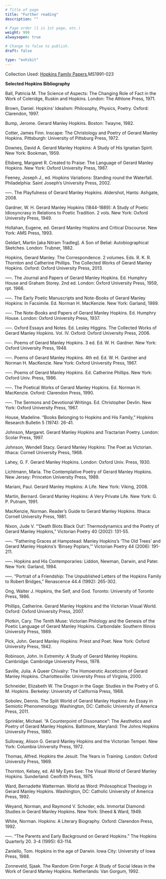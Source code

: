 ```yaml
---
# Title of page
title: "Further reading"
description: ""

# Page order (1 is 1st page, etc.)
weight: 999
alwaysopen: true

# Change to false to publish.
draft: false

type: "exhibit"
---
```



Collection Used: [Hopkins Family Papers](https://bc-primo.hosted.exlibrisgroup.com/permalink/f/l6ucgu/ALMA-BC21380054540001021  ),MS1991-023

__Selected Hopkins Bibliography__



Ball, Patricia M. The Science of Aspects: The Changing Role of Fact in the Work of Coleridge, Ruskin and Hopkins. London: The Athlone Press, 1971.

Brown, Daniel.  Hopkins’ Idealism: Philosophy, Physics, Poetry.  Oxford: Clarendon, 1997.

Bump, Jerome. Gerard Manley Hopkins. Boston: Twayne, 1982.

Cotter, James Finn. Inscape: The Christology and Poetry of Gerard Manley Hopkins. Pittsburgh: University of Pittsburg Press, 1972.

Downes, David A. Gerard Manley Hopkins: A Study of His Ignatian Spirit. New York: Bookman, 1959.

Ellsberg, Margaret R. Created to Praise: The Language of Gerard Manley Hopkins. New York: Oxford University Press, 1987.

Feeney, Joseph J., ed. Hopkins Variations: Standing round the Waterfall. Philadelphia: Saint Joseph’s University Press, 2002.

–––. The Playfulness of Gerard Manley Hopkins. Aldershot, Hants: Ashgate, 2008.

Gardner, W. H. Gerard Manley Hopkins (1844-1889): A Study of Poetic Idiosyncrasy in Relations to Poetic Tradition. 2 vols. New York: Oxford University Press, 1949.

Hollahan, Eugene, ed. Gerard Manley Hopkins and Critical Discourse. New York: AMS Press, 1993.  

Geldart, Martin [aka Nitram Tradleg]. A Son of Belial: Autobiographical Sketches. London: Trubner, 1882.

Hopkins, Gerard Manley. The Correspondence. 2 volumes. Eds. R. K. R. Thornton and Catherine Phillips. The Collected Works of Gerard Manley Hopkins. Oxford: Oxford University Press, 2013.

–––. The Journal and Papers of Gerard Manley Hopkins. Ed. Humphry House and Graham Storey. 2nd ed. London: Oxford University Press, 1959, rpt. 1966.

–––. The Early Poetic Manuscripts and Note-Books of Gerard Manley Hopkins: In Facsimile. Ed. Norman H. MacKenzie. New York: Garland, 1989.

–––. The Note-Books and Papers of Gerard Manley Hopkins. Ed. Humphry House. London: Oxford University Press, 1937.

–––. Oxford Essays and Notes. Ed. Lesley Higgins. The Collected Works of Gerard Manley Hopkins. Vol. IV. Oxford: Oxford University Press, 2006.

–––. Poems of Gerard Manley Hopkins. 3 ed. Ed. W. H. Gardner. New York: Oxford University Press, 1948.

–––. Poems of Gerard Manley Hopkins. 4th ed. Ed. W. H. Gardner and Norman H. MacKenzie. New York: Oxford University Press, 1967.

–––. Poems of Gerard Manley Hopkins. Ed. Catherine Phillips. New York: Oxford Univ. Press, 1986.

–––. The Poetical Works of Gerard Manley Hopkins. Ed. Norman H. MacKenzie. Oxford:  	Clarendon Press, 1990.

–––. The Sermons and Devotional Writings. Ed. Christopher Devlin. New York: Oxford University Press, 1967.

House, Madeline. “Books Belonging to Hopkins and His Family,” Hopkins Research Bulletin 5 (1974): 26-41.

Johnson, Margaret. Gerard Manley Hopkins and Tractarian Poetry. London: Scolar Press, 1997.

Johnson, Wendell Stacy. Gerard Manley Hopkins: The Poet as Victorian. Ithaca: Cornell University Press, 1968.

Lahey, G. F. Gerard Manley Hopkins. London: Oxford Univ. Press, 1930.

Lichtmann, Maria. The Contemplative Poetry of Gerard Manley Hopkins. New Jersey: Princeton University Press, 1989.

Mariani, Paul. Gerard Manley Hopkins: A Life. New York: Viking, 2008.

Martin, Bernard. Gerard Manley Hopkins: A Very Private Life. New York: G. P. Putnam, 1991.

MacKenzie, Norman. Reader’s Guide to Gerard Manley Hopkins. Ithaca: Cornell University Press, 1981.

Nixon, Jude V. “‘Death Blots Black Out’: Thermodynamics and the Poetry of Gerard Manley Hopkins,” Victorian Poetry 40 (2002): 131-55.

–––. “Fathering Graces at Hampstead: Manley Hopkins’s ‘The Old Trees’ and Gerard Manley Hopkins’s ‘Binsey Poplars,’” Victorian Poetry 44 (2006): 191-211.

–––. Hopkins and His Contemporaries: Liddon, Newman, Darwin, and Pater. New York: Garland, 1994.

–––. “Portrait of a Friendship: The Unpublished Letters of the Hopkins Family to Robert Bridges,” Renascence 44.4 (1992): 265-302.

Ong, Walter J. Hopkins, the Self, and God. Toronto: University of Toronto Press, 1986.

Phillips, Catherine. Gerard Manley Hopkins and the Victorian Visual World. Oxford: Oxford University Press, 2007.

Plotkin, Cary.  The Tenth Muse: Victorian Philology and the Genesis of the Poetic Language of Gerard Manley Hopkins. Carbondale: Southern Illinois University Press, 1989.

Pick, John. Gerard Manley Hopkins: Priest and Poet. New York: Oxford University Press, 1942.

Robinson, John. In Extremity: A Study of Gerard Manley Hopkins. Cambridge: Cambridge University Press, 1978.

Saville, Julia. A Queer Chivalry: The Homoerotic Asceticism of Gerard Manley Hopkins. Charlottesville: University Press of Virginia, 2000.

Schneider, Elizabeth W. The Dragon in the Gage: Studies in the Poetry of G. M. Hopkins. Berkeley: University of California Press, 1968.

Sobolev, Dennis. The Split World of Gerard Manley Hopkins: An Essay in Semiotic Phenomenology. Washington, DC: Catholic University of America Press, 2011.

Sprinkler, Michael. “A Counterpoint of Dissonance”: The Aesthetics and Poetry of Gerard Manley Hopkins. Baltimore, Maryland: The Johns Hopkins University Press, 1980.

Sulloway, Alison G. Gerard Manley Hopkins and the Victorian Temper. New York: Columbia University Press, 1972.

Thomas, Alfred. Hopkins the Jesuit: The Years in Training. London: Oxford University Press, 1969.

Thornton, Kelsey, ed.  All My Eyes See: The Visual World of Gerard Manley Hopkins. Sunderland: Ceolfrith Press, 1975.

Ward, Bernadette Watterman. World as Word: Philosophical Theology in Gerard Manley Hopkins. Washington, DC: Catholic University of America Press, 1992.

Weyand, Norman, and Raymond V. Schoder, eds. Immortal Diamond: Studies in Gerard Manley Hopkins. New York: Sheed & Ward, 1949.

White, Norman. Hopkins: A Literary Biography. Oxford: Clarendon Press, 1992.

–––. “The Parents and Early Background on Gerard Hopkins.” The Hopkins Quarterly 20. 3-4 (1995): 63-114.

Zaniello, Tom.  Hopkins in the age of Darwin.  Iowa City: University of Iowa Press, 1988.

Zonneveld, Sjaak. The Random Grim Forge: A Study of Social Ideas in the Work of Gerard Manley Hopkins. Netherlands: Van Gorgum, 1992.
